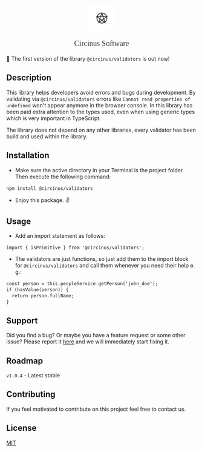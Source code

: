<div align="center">
<img src="src/assets/logo.png" width="67" alt="Circinus Software Logo" />
</div>
<div align="center">
  <p style="font-family:consolas;font-size: 20px;color:#323336">Circinus Software</p>
</div>

:rocket: The first version of the library `@circinus/validators` is out now!

## Description

This library helps developers avoid errors and bugs during development. By validating via `@circinus/validators` errors like `Cannot read properties of undefined` won't appear anymore in the browser console. In this library has been paid extra attention to the types used, even when using generic types which is very important in TypeScript.

The library does not depend on any other libraries, every validator has been build and used within the library.

## Installation

- Make sure the active directory in your Terminal is the project folder. Then execute the following command:

```
npm install @circinus/validators
```

- Enjoy this package. :v:

## Usage

- Add an import statement as follows:

```
import { isPrimitive } from '@circinus/validators';
```
- The validators are just functions, so just add them to the import block for `@circinus/validators` and call them whenever you need their help e. g.:
```
const person = this.peopleService.getPerson('john_doe');
if (hasValue(person)) {
  return person.fullName;
}
```

## Support

Did you find a bug? Or maybe you have a feature request or some other issue? Please report it [here](https://github.com/icapri/validators/issues) and we will immediately start fixing it.

## Roadmap
`v1.0.4` - Latest stable

## Contributing
If you feel motivated to contribute on this project feel free to contact us.

## License
[MIT](https://github.com/icapri/validators/blob/main/LICENSE)